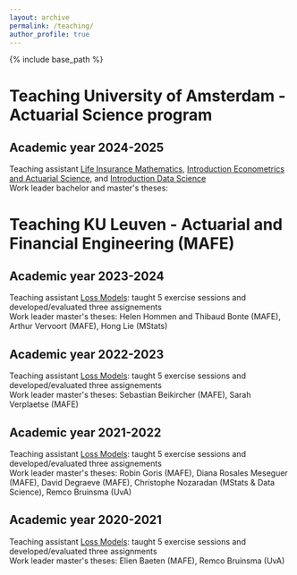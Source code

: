 ```yaml
---
layout: archive
permalink: /teaching/
author_profile: true
---
```


{% include base_path %}
# Teaching University of Amsterdam - Actuarial Science program
## Academic year 2024-2025
Teaching assistant <a href="https://studiegids.uva.nl/xmlpages/page/2024-2025/zoek-vak/vak/120488">Life Insurance Mathematics</a>, <a href="https://studiegids.uva.nl/xmlpages/page/2024-2025/zoek-vak/vak/120718">Introduction Econometrics and Actuarial Science</a>, and <a href="https://studiegids.uva.nl/xmlpages/page/2024-2025/zoek-vak/vak/121026">Introduction Data Science</a>  
Work leader bachelor and master's theses: 

  
    
      

# Teaching KU Leuven - Actuarial and Financial Engineering (MAFE)
## Academic year 2023-2024
Teaching assistant <a href="https://onderwijsaanbod.kuleuven.be/2023/syllabi/e/D0R33AE.htm#activetab=doelstellingen_idm9308800">Loss Models</a>: taught 5 exercise sessions and developed/evaluated three assignements   
Work leader master's theses: Helen Hommen and Thibaud Bonte (MAFE), Arthur Vervoort (MAFE), Hong Lie (MStats)

## Academic year 2022-2023
Teaching assistant <a href="https://onderwijsaanbod.kuleuven.be/2022/syllabi/e/D0R33AE.htm#activetab=doelstellingen_idm9308800">Loss Models</a>: taught 5 exercise sessions and developed/evaluated three assignements  
Work leader master's theses: Sebastian Beikircher (MAFE), Sarah Verplaetse (MAFE)

## Academic year 2021-2022
Teaching assistant <a href="https://onderwijsaanbod.kuleuven.be/2021/syllabi/e/D0R33AE.htm#activetab=doelstellingen_idm9308800">Loss Models</a>: taught 5 exercise sessions and developed/evaluated three assignements  
Work leader master's theses: Robin Goris (MAFE), Diana Rosales Meseguer (MAFE), David Degraeve (MAFE), Christophe Nozaradan (MStats & Data Science), Remco Bruinsma (UvA)

## Academic year 2020-2021
Teaching assistant <a href="https://onderwijsaanbod.kuleuven.be/2020/syllabi/e/D0R33AE.htm#activetab=doelstellingen_idm9308800">Loss Models</a>: taught 5 exercise sessions and developed/evaluated three assignments  
Work leader master's theses: Elien Baeten (MAFE), Remco Bruinsma (UvA)
